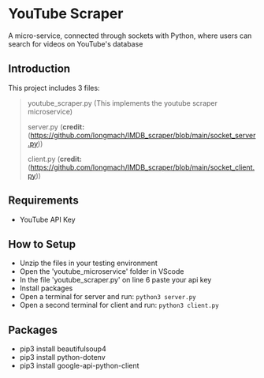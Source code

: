 # YouTube Scraper
A micro-service, connected through sockets with Python, where users can search for videos on YouTube's database

## Introduction 
This project includes 3 files:

> youtube_scraper.py				     (This implements the youtube scraper microservice)
> 
> server.py					     (**credit:** (https://github.com/longmach/IMDB_scraper/blob/main/socket_server.py))
> 
> client.py					     (**credit:** (https://github.com/longmach/IMDB_scraper/blob/main/socket_client.py))
	
## Requirements
- YouTube API Key

## How to Setup
- Unzip the files in your testing environment
- Open the 'youtube_microservice' folder in VScode
- In the file 'youtube_scraper.py' on line 6 paste your api key
- Install packages
- Open a terminal for server and run: ``` python3 server.py ```
- Open a second terminal for client and run: ``` python3 client.py ```

## Packages
- pip3 install beautifulsoup4
- pip3 install python-dotenv
- pip3 install google-api-python-client
